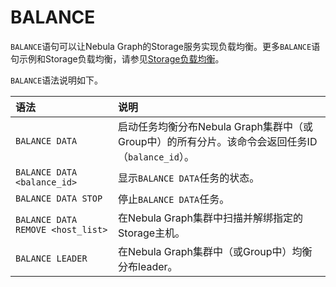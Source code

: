 # BALANCE

`BALANCE`语句可以让Nebula Graph的Storage服务实现负载均衡。更多`BALANCE`语句示例和Storage负载均衡，请参见[Storage负载均衡](../../8.service-tuning/load-balance.md)。

`BALANCE`语法说明如下。

|语法|说明|
|:---|:---|
|`BALANCE DATA`|启动任务均衡分布Nebula Graph集群中（或Group中）的所有分片。该命令会返回任务ID（`balance_id`）。|
|`BALANCE DATA <balance_id>`|显示`BALANCE DATA`任务的状态。|
|`BALANCE DATA STOP`|停止`BALANCE DATA`任务。|
|`BALANCE DATA REMOVE <host_list>`|在Nebula Graph集群中扫描并解绑指定的Storage主机。|
|`BALANCE LEADER`|在Nebula Graph集群中（或Group中）均衡分布leader。|
